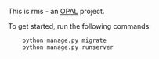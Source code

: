 This is rms - an [OPAL](https://github.com/openhealthcare/opal) project.

To get started, run the following commands:

```
    python manage.py migrate
    python manage.py runserver
```